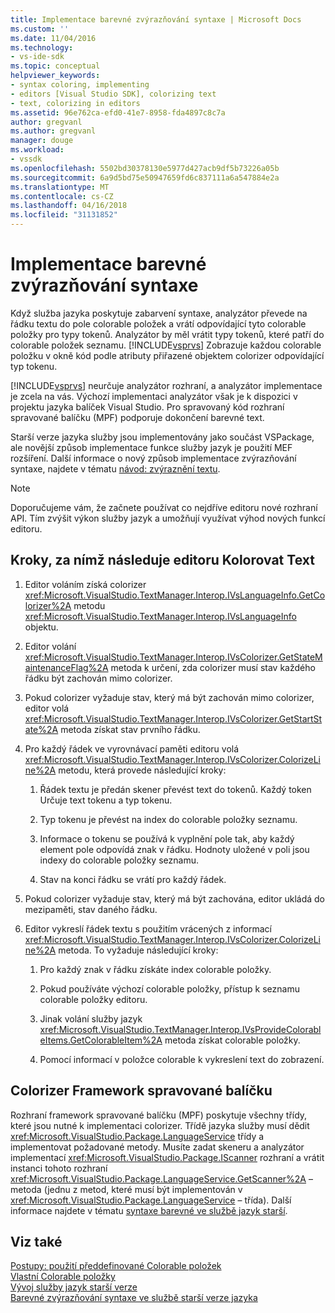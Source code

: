 ```yaml
---
title: Implementace barevné zvýrazňování syntaxe | Microsoft Docs
ms.custom: ''
ms.date: 11/04/2016
ms.technology:
- vs-ide-sdk
ms.topic: conceptual
helpviewer_keywords:
- syntax coloring, implementing
- editors [Visual Studio SDK], colorizing text
- text, colorizing in editors
ms.assetid: 96e762ca-efd0-41e7-8958-fda4897c8c7a
author: gregvanl
ms.author: gregvanl
manager: douge
ms.workload:
- vssdk
ms.openlocfilehash: 5502bd30378130e5977d427acb9df5b73226a05b
ms.sourcegitcommit: 6a9d5bd75e50947659fd6c837111a6a547884e2a
ms.translationtype: MT
ms.contentlocale: cs-CZ
ms.lasthandoff: 04/16/2018
ms.locfileid: "31131852"
---
```

# <a name="implementing-syntax-coloring"></a>Implementace barevné zvýrazňování syntaxe
Když služba jazyka poskytuje zabarvení syntaxe, analyzátor převede na řádku textu do pole colorable položek a vrátí odpovídající tyto colorable položky pro typy tokenů. Analyzátor by měl vrátit typy tokenů, které patří do colorable položek seznamu. [!INCLUDE[vsprvs](../../code-quality/includes/vsprvs_md.md)] Zobrazuje každou colorable položku v okně kód podle atributy přiřazené objektem colorizer odpovídající typ tokenu.  
  
 [!INCLUDE[vsprvs](../../code-quality/includes/vsprvs_md.md)] neurčuje analyzátor rozhraní, a analyzátor implementace je zcela na vás. Výchozí implementaci analyzátor však je k dispozici v projektu jazyka balíček Visual Studio. Pro spravovaný kód rozhraní spravované balíčku (MPF) podporuje dokončení barevné text.  
  
 Starší verze jazyka služby jsou implementovány jako součást VSPackage, ale novější způsob implementace funkce služby jazyk je použití MEF rozšíření. Další informace o nový způsob implementace zvýrazňování syntaxe, najdete v tématu [návod: zvýraznění textu](../../extensibility/walkthrough-highlighting-text.md).  
  
> [!NOTE]
>  Doporučujeme vám, že začnete používat co nejdříve editoru nové rozhraní API. Tím zvýšit výkon služby jazyk a umožňují využívat výhod nových funkcí editoru.  
  
## <a name="steps-followed-by-an-editor-to-colorize-text"></a>Kroky, za nímž následuje editoru Kolorovat Text  
  
1.  Editor voláním získá colorizer <xref:Microsoft.VisualStudio.TextManager.Interop.IVsLanguageInfo.GetColorizer%2A> metodu <xref:Microsoft.VisualStudio.TextManager.Interop.IVsLanguageInfo> objektu.  
  
2.  Editor volání <xref:Microsoft.VisualStudio.TextManager.Interop.IVsColorizer.GetStateMaintenanceFlag%2A> metoda k určení, zda colorizer musí stav každého řádku být zachován mimo colorizer.  
  
3.  Pokud colorizer vyžaduje stav, který má být zachován mimo colorizer, editor volá <xref:Microsoft.VisualStudio.TextManager.Interop.IVsColorizer.GetStartState%2A> metoda získat stav prvního řádku.  
  
4.  Pro každý řádek ve vyrovnávací paměti editoru volá <xref:Microsoft.VisualStudio.TextManager.Interop.IVsColorizer.ColorizeLine%2A> metodu, která provede následující kroky:  
  
    1.  Řádek textu je předán skener převést text do tokenů. Každý token Určuje text tokenu a typ tokenu.  
  
    2.  Typ tokenu je převést na index do colorable položky seznamu.  
  
    3.  Informace o tokenu se používá k vyplnění pole tak, aby každý element pole odpovídá znak v řádku. Hodnoty uložené v poli jsou indexy do colorable položky seznamu.  
  
    4.  Stav na konci řádku se vrátí pro každý řádek.  
  
5.  Pokud colorizer vyžaduje stav, který má být zachována, editor ukládá do mezipaměti, stav daného řádku.  
  
6.  Editor vykreslí řádek textu s použitím vrácených z informací <xref:Microsoft.VisualStudio.TextManager.Interop.IVsColorizer.ColorizeLine%2A> metoda. To vyžaduje následující kroky:  
  
    1.  Pro každý znak v řádku získáte index colorable položky.  
  
    2.  Pokud používáte výchozí colorable položky, přístup k seznamu colorable položky editoru.  
  
    3.  Jinak volání služby jazyk <xref:Microsoft.VisualStudio.TextManager.Interop.IVsProvideColorableItems.GetColorableItem%2A> metoda získat colorable položky.  
  
    4.  Pomocí informací v položce colorable k vykreslení text do zobrazení.  
  
## <a name="managed-package-framework-colorizer"></a>Colorizer Framework spravované balíčku  
 Rozhraní framework spravované balíčku (MPF) poskytuje všechny třídy, které jsou nutné k implementaci colorizer. Třídě jazyka služby musí dědit <xref:Microsoft.VisualStudio.Package.LanguageService> třídy a implementovat požadované metody. Musíte zadat skeneru a analyzátor implementací <xref:Microsoft.VisualStudio.Package.IScanner> rozhraní a vrátit instanci tohoto rozhraní <xref:Microsoft.VisualStudio.Package.LanguageService.GetScanner%2A> – metoda (jednu z metod, které musí být implementován v <xref:Microsoft.VisualStudio.Package.LanguageService> – třída). Další informace najdete v tématu [syntaxe barevné ve službě jazyk starší](../../extensibility/internals/syntax-colorizing-in-a-legacy-language-service.md).  
  
## <a name="see-also"></a>Viz také  
 [Postupy: použití předdefinované Colorable položek](../../extensibility/internals/how-to-use-built-in-colorable-items.md)   
 [Vlastní Colorable položky](../../extensibility/internals/custom-colorable-items.md)   
 [Vývoj služby jazyk starší verze](../../extensibility/internals/developing-a-legacy-language-service.md)   
 [Barevné zvýrazňování syntaxe ve službě starší verze jazyka](../../extensibility/internals/syntax-colorizing-in-a-legacy-language-service.md)